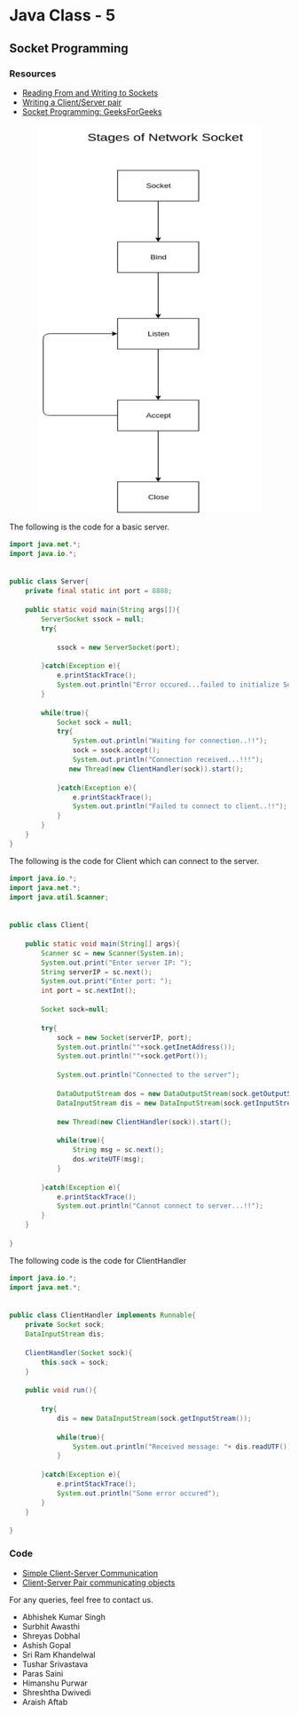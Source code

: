 # Java Class - 5

## Socket Programming

### Resources

- [Reading From and Writing to Sockets](https://docs.oracle.com/javase/tutorial/networking/sockets/readingWriting.html)
- [Writing a Client/Server pair](https://docs.oracle.com/javase/tutorial/networking/sockets/clientServer.html)
- [Socket Programming: GeeksForGeeks](https://www.geeksforgeeks.org/socket-programming-in-java/)


<div align="center"><img src="Stages_of_Network_Socket.jpg" height="700" width="400"/></div>

The following is the code for a basic server.
```java
import java.net.*;
import java.io.*;


public class Server{
    private final static int port = 8888;

    public static void main(String args[]){
        ServerSocket ssock = null;
        try{

            ssock = new ServerSocket(port);

        }catch(Exception e){
            e.printStackTrace();
            System.out.println("Error occured...failed to initialize Server Socket");
        }

        while(true){
            Socket sock = null;
            try{
            	System.out.println("Waiting for connection..!!");
                sock = ssock.accept();
                System.out.println("Connection received...!!!");
               new Thread(new ClientHandler(sock)).start();

            }catch(Exception e){
                e.printStackTrace();
                System.out.println("Failed to connect to client..!!");
            }
        }
    }
}
```

The following is the code for Client which can connect to the server.
``` java
import java.io.*;
import java.net.*;
import java.util.Scanner;


public class Client{
    
    public static void main(String[] args){
        Scanner sc = new Scanner(System.in);
        System.out.print("Enter server IP: ");
        String serverIP = sc.next();
        System.out.print("Enter port: ");
        int port = sc.nextInt();

        Socket sock=null;

        try{
            sock = new Socket(serverIP, port);
            System.out.println(""+sock.getInetAddress());
            System.out.println(""+sock.getPort());

            System.out.println("Connected to the server");

            DataOutputStream dos = new DataOutputStream(sock.getOutputStream());
            DataInputStream dis = new DataInputStream(sock.getInputStream());

            new Thread(new ClientHandler(sock)).start();
            
            while(true){
                String msg = sc.next();
                dos.writeUTF(msg);
            }

        }catch(Exception e){
            e.printStackTrace();
            System.out.println("Cannot connect to server...!!");
        }
    }

}
```

The following code is the code for ClientHandler
``` java
import java.io.*;
import java.net.*;


public class ClientHandler implements Runnable{
    private Socket sock;
    DataInputStream dis;

    ClientHandler(Socket sock){
        this.sock = sock;
    }

    public void run(){

        try{
            dis = new DataInputStream(sock.getInputStream());

            while(true){
                System.out.println("Received message: "+ dis.readUTF());
            }

        }catch(Exception e){
            e.printStackTrace();
            System.out.println("Some error occured");
        }
    }

}
```

### Code

- [Simple Client-Server Communication](https://github.com/Abhishek1103/2019-20-Classes/tree/master/Java/2019_09_03_Java-Class-5/Codes/SimpleClient-ServerComm)
- [Client-Server Pair communicating objects](https://github.com/Abhishek1103/2019-20-Classes/tree/master/Java/2019_09_03_Java-Class-5/Codes/ChatSystem)

For any queries, feel free to contact us.
- Abhishek Kumar Singh
- Surbhit Awasthi
- Shreyas Dobhal
- Ashish Gopal
- Sri Ram Khandelwal
- Tushar Srivastava
- Paras Saini
- Himanshu Purwar
- Shreshtha Dwivedi
- Araish Aftab